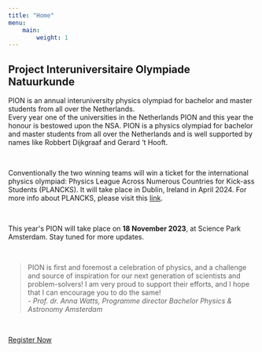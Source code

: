```yaml
---
title: "Home"
menu:
    main:
        weight: 1
---
```

## Project Interuniversitaire Olympiade Natuurkunde

PION is an annual interuniversity physics olympiad for bachelor and master students from all over the Netherlands.<br/>
Every year one of the universities in the Netherlands PION and this year the honour is bestowed upon the NSA. PION is a physics olympiad for bachelor and master students from all over the Netherlands and is well supported by names like Robbert Dijkgraaf and Gerard ‘t Hooft.

<br>

Conventionally the two winning teams will win a ticket for the international physics olympiad: Physics League Across Numerous Countries for Kick-ass Students (PLANCKS). It will take place in Dublin, Ireland in April 2024. For more info about PLANCKS, please visit this [link](https://iaps.info/events/plancks/).

<br>

This year's PION will take place on **18 November 2023**, at Science Park Amsterdam. Stay tuned for more updates.

<br>

> PION is first and foremost a celebration of physics, and a challenge and source of inspiration for our next generation of scientists and problem-solvers! I am very proud to support their efforts, and I hope that I can encourage you to do the same! <br/>
> \- _Prof. dr. Anna Watts, Programme director Bachelor Physics & Astronomy Amsterdam_

<br>

<a href="https://nsaweb.nl/activiteiten/pion-2023" class="btn">Register Now</a>
